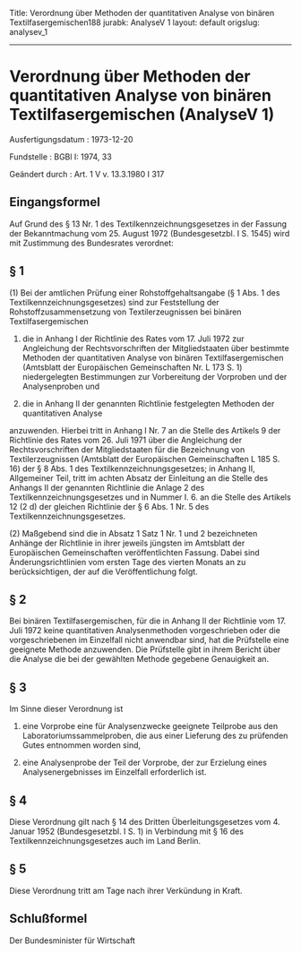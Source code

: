 Title: Verordnung über Methoden der quantitativen Analyse von binären Textilfasergemischen188
jurabk: AnalyseV 1
layout: default
origslug: analysev_1


---

# Verordnung über Methoden der quantitativen Analyse von binären Textilfasergemischen (AnalyseV 1)

Ausfertigungsdatum
:   1973-12-20

Fundstelle
:   BGBl I: 1974, 33

Geändert durch
:   Art. 1 V v. 13.3.1980 I 317


## Eingangsformel

Auf Grund des § 13 Nr. 1 des Textilkennzeichnungsgesetzes in der
Fassung der Bekanntmachung vom 25. August 1972 (Bundesgesetzbl. I S.
1545) wird mit Zustimmung des Bundesrates verordnet:


## § 1

(1) Bei der amtlichen Prüfung einer Rohstoffgehaltsangabe (§ 1 Abs. 1
des Textilkennzeichnungsgesetzes) sind zur Feststellung der
Rohstoffzusammensetzung von Textilerzeugnissen bei binären
Textilfasergemischen

1.  die in Anhang I der Richtlinie des Rates vom 17. Juli 1972 zur
    Angleichung der Rechtsvorschriften der Mitgliedstaaten über bestimmte
    Methoden der quantitativen Analyse von binären Textilfasergemischen
    (Amtsblatt der Europäischen Gemeinschaften Nr. L 173 S. 1)
    niedergelegten Bestimmungen zur Vorbereitung der Vorproben und der
    Analysenproben und


2.  die in Anhang II der genannten Richtlinie festgelegten Methoden der
    quantitativen Analyse



anzuwenden. Hierbei tritt in Anhang I Nr. 7 an die Stelle des Artikels
9 der Richtlinie des Rates vom 26. Juli 1971 über die Angleichung der
Rechtsvorschriften der Mitgliedstaaten für die Bezeichnung von
Textilerzeugnissen (Amtsblatt der Europäischen Gemeinschaften L 185 S.
16) der § 8 Abs. 1 des Textilkennzeichnungsgesetzes; in Anhang II,
Allgemeiner Teil, tritt im achten Absatz der Einleitung an die Stelle
des Anhangs II der genannten Richtlinie die Anlage 2 des
Textilkennzeichnungsgesetzes und in Nummer I. 6. an die Stelle des
Artikels 12 (2 d) der gleichen Richtlinie der § 6 Abs. 1
Nr. 5              des Textilkennzeichnungsgesetzes.

(2) Maßgebend sind die in Absatz 1 Satz 1 Nr. 1 und 2 bezeichneten
Anhänge der Richtlinie in ihrer jeweils jüngsten im Amtsblatt der
Europäischen Gemeinschaften veröffentlichten Fassung. Dabei sind
Änderungsrichtlinien vom ersten Tage des vierten Monats an zu
berücksichtigen, der auf die Veröffentlichung folgt.


## § 2

Bei binären Textilfasergemischen, für die in Anhang II der Richtlinie
vom 17. Juli 1972 keine quantitativen Analysenmethoden vorgeschrieben
oder die vorgeschriebenen im Einzelfall nicht anwendbar sind, hat die
Prüfstelle eine geeignete Methode anzuwenden. Die Prüfstelle gibt in
ihrem Bericht über die Analyse die bei der gewählten Methode gegebene
Genauigkeit an.


## § 3

Im Sinne dieser Verordnung ist

1.  eine Vorprobe eine für Analysenzwecke geeignete Teilprobe aus den
    Laboratoriumssammelproben, die aus einer Lieferung des zu prüfenden
    Gutes entnommen worden sind,


2.  eine Analysenprobe der Teil der Vorprobe, der zur Erzielung eines
    Analysenergebnisses im Einzelfall erforderlich ist.





## § 4

Diese Verordnung gilt nach § 14 des Dritten Überleitungsgesetzes vom
4\. Januar 1952 (Bundesgesetzbl. I S. 1) in Verbindung mit § 16 des
Textilkennzeichnungsgesetzes auch im Land Berlin.


## § 5

Diese Verordnung tritt am Tage nach ihrer Verkündung in Kraft.


## Schlußformel

Der Bundesminister für Wirtschaft


